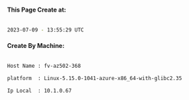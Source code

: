 
   
#### This Page Create at:

```bash

2023-07-09 - 13:55:29 UTC

```

#### Create By Machine:

```bash

Host Name : fv-az502-368

platform  : Linux-5.15.0-1041-azure-x86_64-with-glibc2.35

Ip Local  : 10.1.0.67

```

